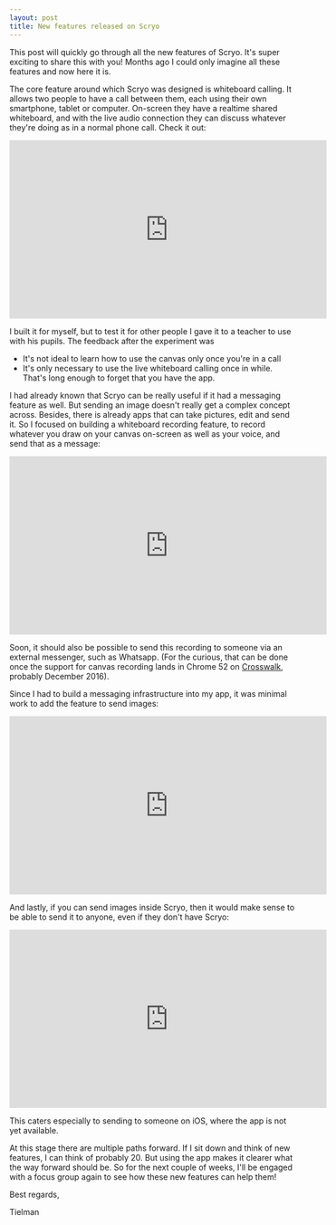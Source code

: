 ```yaml
---
layout: post
title: New features released on Scryo
---
```


This post will quickly go through all the new features of Scryo. It's super exciting to share this
with you! Months ago I could only imagine all these features and now here it is.

The core feature around which Scryo was designed is whiteboard calling. It allows two people
to have a call between them, each using their own smartphone, tablet or computer. On-screen they have a realtime shared
whiteboard, and with the live audio connection they can discuss whatever they're doing as in a normal phone call.
Check it out:

<iframe width="560" height="315" src="https://www.youtube.com/embed/ueMS6f_ZXuE" frameborder="0" allowfullscreen></iframe>

I built it for myself, but to test it for other people I gave it to a teacher to use
with his pupils. The feedback after the experiment was

 - It's not ideal to learn how to use the canvas only once you're in a call
 - It's only necessary to use the live whiteboard calling once in while. That's long enough
 to forget that you have the app.

I had already known that Scryo can be really useful if it had a messaging feature as well.
But sending an image doesn't really get a complex concept across. Besides, there is already
apps that can take pictures, edit and send it. So I focused on building a whiteboard recording
feature, to record whatever you draw on your canvas on-screen as well as your voice, and send
that as a message:

<iframe width="560" height="315" src="https://www.youtube.com/embed/ZqXeiBPysvk" frameborder="0" allowfullscreen></iframe>

Soon, it should also be possible to send this recording to someone via an external messenger, such
as Whatsapp. (For the curious, that can be done once the support for canvas recording lands
in Chrome 52 on [Crosswalk](https://crosswalk-project.org/), probably December 2016).

Since I had to build a messaging infrastructure into my app, it was minimal work to add
the feature to send images:

<iframe width="560" height="315" src="https://www.youtube.com/embed/e1b9dD3ygTo" frameborder="0" allowfullscreen></iframe>

And lastly, if you can send images inside Scryo, then it would make sense to be able to
send it to anyone, even if they don't have Scryo:

<iframe width="560" height="315" src="https://www.youtube.com/embed/FA7D4B6Mg5k" frameborder="0" allowfullscreen></iframe>

This caters especially to sending to someone on iOS, where the app is not yet available.

At this stage there are multiple paths forward. If I sit down and think of new features, I can think of probably 20. But
using the app makes it clearer what the way forward should be. So for the next couple of weeks, I'll be engaged with a focus group
again to see how these new features can help them!

Best regards,

Tielman

